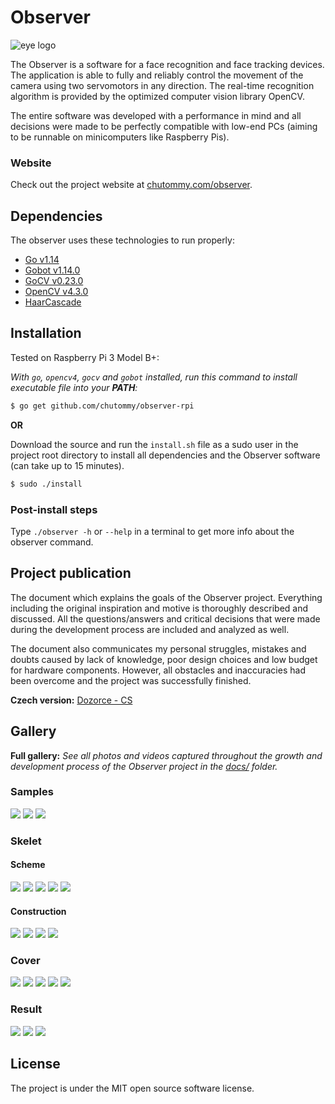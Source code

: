 # Observer

![eye logo](https://raw.githubusercontent.com/chutommy/observer/master/docs/project/logo.svg)

The Observer is a software for a face recognition and face tracking devices. The
application is able to fully and reliably control the movement of the camera
using two servomotors in any direction. The real-time recognition algorithm is
provided by the optimized computer vision library OpenCV.

The entire software was developed with a performance in mind and all decisions
were made to be perfectly compatible with low-end PCs (aiming to be runnable on
minicomputers like Raspberry Pis).

### Website

Check out the project website at [chutommy.com/observer](https://chutommy.com/observer/).

## Dependencies

The observer uses these technologies to run properly:

* [Go v1.14](https://golang.org/dl/)
* [Gobot v1.14.0](https://gobot.io/)
* [GoCV v0.23.0 ](https://gocv.io/)
* [OpenCV v4.3.0](https://opencv.org/)
* [HaarCascade](https://github.com/opencv/opencv/)

## Installation

Tested on Raspberry Pi 3 Model B+:

*With `go`, `opencv4`, `gocv` and `gobot` installed, run this command to install
executable file into your **PATH**:*

```bash
$ go get github.com/chutommy/observer-rpi
```

**OR**

Download the source and run the `install.sh` file as a sudo user in the project
root directory to install all dependencies and the Observer software (can take
up to 15 minutes).

```bash
$ sudo ./install
```

### Post-install steps

Type `./observer -h` or `--help` in a terminal to get more info about the
observer command.

## Project publication

The document which explains the goals of the Observer project. Everything
including the original inspiration and motive is thoroughly described and
discussed. All the questions/answers and critical decisions that were made
during the development process are included and analyzed as well.

The document also communicates my personal struggles, mistakes and doubts caused
by lack of knowledge, poor design choices and low budget for hardware
components. However, all obstacles and inaccuracies had been overcome and the
project was successfully finished.

**Czech
version:** [Dozorce - CS](https://docs.google.com/document/d/19FhBe4HvJeZMuhAFcyugnGlhiUhVPWTIfCu6MOH3Rxk/edit?usp=sharing)

## Gallery

**Full gallery:**
*See all photos and videos captured throughout the growth and development
process of the Observer project in
the [docs/](https://github.com/chutommy/observer/tree/master/docs) folder.*

### Samples

![](https://raw.githubusercontent.com/chutommy/observer/master/docs/compressed/project/gifs/1.gif)
![](https://raw.githubusercontent.com/chutommy/observer/master/docs/compressed/project/gifs/2.gif)
![](https://raw.githubusercontent.com/chutommy/observer/master/docs/compressed/project/gifs/3.gif)

### Skelet

#### Scheme

![](https://raw.githubusercontent.com/chutommy/observer/master/docs/compressed/skelet/schema/00.jpg)
![](https://raw.githubusercontent.com/chutommy/observer/master/docs/compressed/skelet/schema/02.jpg)
![](https://raw.githubusercontent.com/chutommy/observer/master/docs/compressed/skelet/schema/03.jpg)
![](https://raw.githubusercontent.com/chutommy/observer/master/docs/compressed/skelet/schema/07.jpg)
![](https://raw.githubusercontent.com/chutommy/observer/master/docs/compressed/skelet/schema/09.jpg)

#### Construction

![](https://raw.githubusercontent.com/chutommy/observer/master/docs/compressed/skelet/construction/01.jpg)
![](https://raw.githubusercontent.com/chutommy/observer/master/docs/compressed/skelet/construction/09.jpg)
![](https://raw.githubusercontent.com/chutommy/observer/master/docs/compressed/skelet/construction/11.jpg)
![](https://raw.githubusercontent.com/chutommy/observer/master/docs/compressed/skelet/construction/13.jpg)

### Cover

![](https://raw.githubusercontent.com/chutommy/observer/master/docs/compressed/cover/construction/01.jpg)
![](https://raw.githubusercontent.com/chutommy/observer/master/docs/compressed/cover/construction/04.jpg)
![](https://raw.githubusercontent.com/chutommy/observer/master/docs/compressed/cover/construction/09.jpg)
![](https://raw.githubusercontent.com/chutommy/observer/master/docs/compressed/cover/construction/11.jpg)
![](https://raw.githubusercontent.com/chutommy/observer/master/docs/compressed/cover/construction/12.jpg)

### Result

![](https://raw.githubusercontent.com/chutommy/observer/master/docs/compressed/result/images/00.jpg)
![](https://raw.githubusercontent.com/chutommy/observer/master/docs/compressed/result/images/01.jpg)
![](https://raw.githubusercontent.com/chutommy/observer/master/docs/compressed/result/images/02.jpg)

## License

The project is under the MIT open source software license.